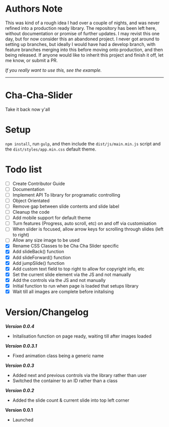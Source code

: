 # Authors Note
This was kind of a rough idea I had over a couple of nights, and was never refined into a production ready library. The repository has been left here, without documentation or promise of further updates. I may revist this one day, but for now consider this an abandoned project. I never got around to setting up branches, but ideally I would have had a develop branch, with feature branches merging into this before moving onto production, and then being released. If anyone would like to inherit this project and finish it off, let me know, or submit a PR.

*If you really want to use this, see the example.*

---

# Cha-Cha-Slider
Take it back now y'all


# Setup
`npm install`, run `gulp`, and then include the `dist/js/main.min.js` script and the `dist/styles/app.min.css` default theme.


# Todo list
 - [ ] Create Contributor Guide
 - [ ] Documentation
 - [ ] Implement API To library for programatic controlling
 - [ ] Object Orientated
 - [ ] Remove gap between slide contents and slide label
 - [ ] Cleanup the code
 - [ ] Add mobile support for default theme
 - [ ] Turn features (Progress, auto scroll, etc) on and off via customisation
 - [ ] When slider is focused, allow arrow keys for scrolling through slides (left to right)
 - [ ] Allow any size image to be used
 - [x] Rename CSS Classes to be Cha Cha Slider specific
 - [x] Add slideBack() function
 - [x] Add slideForward() function
 - [x] Add jumpSlide() function
 - [x] Add custom text field to top right to allow for copyright info, etc
 - [x] Set the current slide element via the JS and not manually
 - [x] Add the controls via the JS and not manually
 - [x] Initial function to run when page is loaded that setups library
 - [x] Wait till all images are complete before initalising

# Version/Changelog

**_Version 0.0.4_**
- Initalisation function on page ready, waiting till after images loaded

**_Version 0.0.3.1_**
- Fixed animation class being a generic name

**_Version 0.0.3_**
- Added next and previous controls via the library rather than user
- Switched the container to an ID rather than a class

**_Version 0.0.2_**
- Added the slide count & current slide into top left corner

**__Version 0.0.1__**
- Launched

